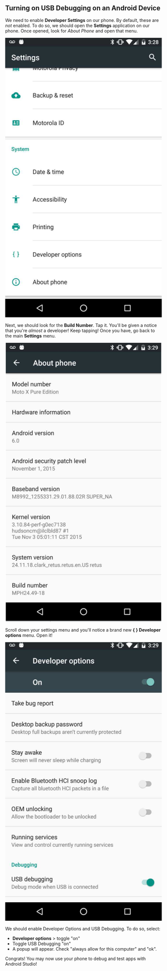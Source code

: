 ## Turning on USB Debugging on an Android Device

We need to enable **Developer Settings** on our phone. By default, these are *not* enabled. To do so, we should open the **Settings** application on our phone. Once opened, look for *About Phone* and open that menu.

![settings_intro.png](settings_intro.png)

Next, we should look for the **Build Number**. Tap it. You'll be given a notice that you're *almost* a developer! Keep tapping! Once you have, go back to the main **Settings** menu.

![settings_about_phone.png](settings_about_phone.png)

Scroll down your settings menu and you'll notice a brand new **{ } Developer options** menu. Open it!

![settings_usb_debugging.png](settings_usb_debugging.png)

We should enable Developer Options and USB Debugging. To do so, select:
- **Developer options** > toggle "on"
- Toggle USB Debugging "on"
- A popup will appear. Check "always allow for this computer" and "ok".

Congrats! You may now use your phone to debug and test apps with Android Studio!
